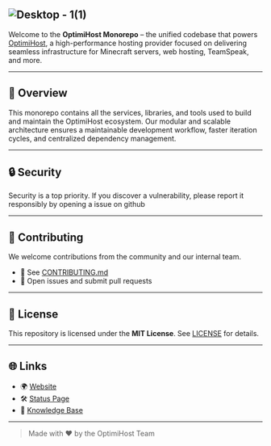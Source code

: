 ![Desktop - 1(1)](https://github.com/user-attachments/assets/e05a267a-00ec-40e6-a2c3-fa34ae4a1ce9)
---

Welcome to the **OptimiHost Monorepo** – the unified codebase that powers [OptimiHost](https://optimihost.com), a high-performance hosting provider focused on delivering seamless infrastructure for Minecraft servers, web hosting, TeamSpeak, and more.

---

## 🚀 Overview

This monorepo contains all the services, libraries, and tools used to build and maintain the OptimiHost ecosystem. Our modular and scalable architecture ensures a maintainable development workflow, faster iteration cycles, and centralized dependency management.


---

## 🔒 Security

Security is a top priority. If you discover a vulnerability, please report it responsibly by opening a issue on github

---

## 🤝 Contributing

We welcome contributions from the community and our internal team.

* 📖 See [CONTRIBUTING.md](./CONTRIBUTING.md)
* 🧩 Open issues and submit pull requests

---

## 🧾 License

This repository is licensed under the **MIT License**.
See [LICENSE](./LICENSE) for details.

---

## 🌐 Links

* 🌍 [Website](https://optimihost.com)
* 🛠 [Status Page](https://status.optimihost.com)
* 🧠 [Knowledge Base](https://kb.optimihost.com)

---

> Made with ❤️ by the OptimiHost Team


